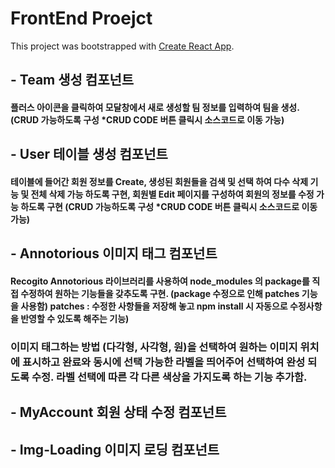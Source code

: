 # FrontEnd Proejct

This project was bootstrapped with [Create React App](https://github.com/facebook/create-react-app).

## - Team 생성 컴포넌트
#### 플러스 아이콘을 클릭하여 모달창에서 새로 생성할 팀 정보를 입력하여 팀을 생성.(CRUD 가능하도록 구성 *CRUD CODE 버튼 클릭시 소스코드로 이동 가능) 

## - User 테이블 생성 컴포넌트
#### 테이블에 들어간 회원 정보를 Create, 생성된 회원들을 검색 및 선택 하여 다수 삭제 기능 및 전체 삭제 가능 하도록 구현, 회원별 Edit 페이지를 구성하여 회원의 정보를 수정 가능 하도록 구현 (CRUD 가능하도록 구성 *CRUD CODE 버튼 클릭시 소스코드로 이동 가능) 

## - Annotorious 이미지 태그 컴포넌트
#### Recogito Annotorious 라이브러리를 사용하여 node_modules 의 package를 직접 수정하여 원하는 기능들을 갖추도록 구현. (package 수정으로 인해 patches 기능을 사용함) patches : 수정한 사항들을 저장해 놓고 npm install 시 자동으로 수정사항을 반영할 수 있도록 해주는 기능)
### 이미지 태그하는 방법 (다각형, 사각형, 원)을 선택하여 원하는 이미지 위치에 표시하고 완료와 동시에 선택 가능한 라벨을 띄어주어 선택하여 완성 되도록 수정. 라벨 선택에 따른 각 다른 색상을 가지도록 하는 기능 추가함.

## - MyAccount 회원 상태 수정 컴포넌트
## - Img-Loading 이미지 로딩 컴포넌트


